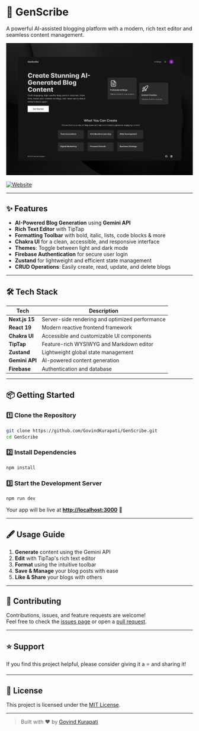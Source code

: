 # 📝 GenScribe

A powerful AI-assisted blogging platform with a modern, rich text editor and seamless content management.

[![GenScribe Landing Page](https://raw.githubusercontent.com/GovindKurapati/GenScribe/main/public/GenScribeSS.png)](https://gen-scribe.govind-kurapati.com/)

[![Website](https://img.shields.io/badge/Visit-GenScribe-blue?style=for-the-badge)](https://gen-scribe.govind-kurapati.com/)

---

## ✨ Features

- **AI-Powered Blog Generation** using **Gemini API**
- **Rich Text Editor** with TipTap
- **Formatting Toolbar** with bold, italic, lists, code blocks & more
- **Chakra UI** for a clean, accessible, and responsive interface
- **Themes**: Toggle between light and dark mode
- **Firebase Authentication** for secure user login
- **Zustand** for lightweight and efficient state management
- **CRUD Operations**: Easily create, read, update, and delete blogs

---

## 🛠️ Tech Stack

| Tech           | Description                                     |
| -------------- | ----------------------------------------------- |
| **Next.js 15** | Server-side rendering and optimized performance |
| **React 19**   | Modern reactive frontend framework              |
| **Chakra UI**  | Accessible and customizable UI components       |
| **TipTap**     | Feature-rich WYSIWYG and Markdown editor        |
| **Zustand**    | Lightweight global state management             |
| **Gemini API** | AI-powered content generation                   |
| **Firebase**   | Authentication and database                     |

---

## 📦 Getting Started

### 1️⃣ Clone the Repository

```bash
git clone https://github.com/GovindKurapati/GenScribe.git
cd GenScribe
```

### 2️⃣ Install Dependencies

```bash
npm install
```

### 3️⃣ Start the Development Server

```bash
npm run dev
```

Your app will be live at **[http://localhost:3000](http://localhost:3000)** 🚀

---

## 🖋 Usage Guide

1. **Generate** content using the Gemini API
2. **Edit** with TipTap's rich text editor
3. **Format** using the intuitive toolbar
4. **Save & Manage** your blog posts with ease
5. **Like & Share** your blogs with others

---

## 🤝 Contributing

Contributions, issues, and feature requests are welcome!  
Feel free to check the [issues page](https://github.com/GovindKurapati/GenScribe/issues) or open a [pull request](https://github.com/GovindKurapati/GenScribe/pulls).

---

## ⭐ Support

If you find this project helpful, please consider giving it a ⭐️ and sharing it!

---

## 📄 License

This project is licensed under the [MIT License](LICENSE).

---

> Built with ❤️ by [Govind Kurapati](https://github.com/GovindKurapati)
